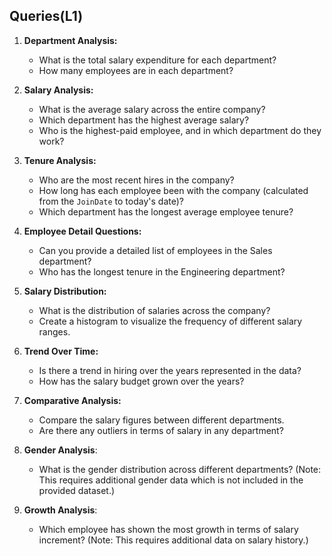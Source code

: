 ## Queries(L1)

1. **Department Analysis:**
   - What is the total salary expenditure for each department?
   - How many employees are in each department?

2. **Salary Analysis:**
   - What is the average salary across the entire company?
   - Which department has the highest average salary?
   - Who is the highest-paid employee, and in which department do they work?

3. **Tenure Analysis:**
   - Who are the most recent hires in the company?
   - How long has each employee been with the company (calculated from the `JoinDate` to today's date)?
   - Which department has the longest average employee tenure?

4. **Employee Detail Questions:**
   - Can you provide a detailed list of employees in the Sales department?
   - Who has the longest tenure in the Engineering department?

5. **Salary Distribution:**
   - What is the distribution of salaries across the company?
   - Create a histogram to visualize the frequency of different salary ranges.

6. **Trend Over Time:**
   - Is there a trend in hiring over the years represented in the data?
   - How has the salary budget grown over the years?

7. **Comparative Analysis:**
   - Compare the salary figures between different departments.
   - Are there any outliers in terms of salary in any department?

8. **Gender Analysis**:
   - What is the gender distribution across different departments? (Note: This requires additional gender data which is not included in the provided dataset.)

9. **Growth Analysis**:
   - Which employee has shown the most growth in terms of salary increment? (Note: This requires additional data on salary history.)
